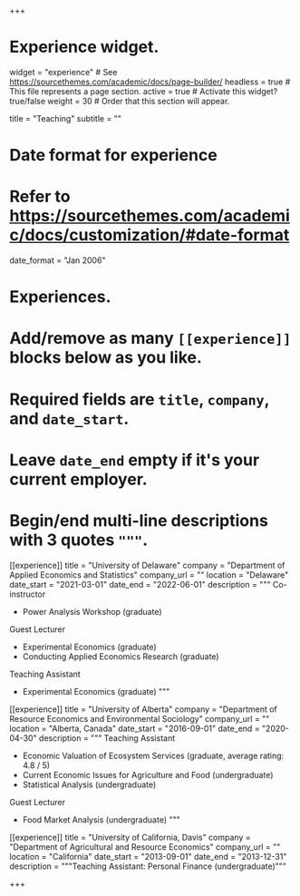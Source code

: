 +++
# Experience widget.
widget = "experience"  # See https://sourcethemes.com/academic/docs/page-builder/
headless = true  # This file represents a page section.
active = true  # Activate this widget? true/false
weight = 30  # Order that this section will appear.

title = "Teaching"
subtitle = ""

# Date format for experience
#   Refer to https://sourcethemes.com/academic/docs/customization/#date-format
date_format = "Jan 2006"

# Experiences.
#   Add/remove as many `[[experience]]` blocks below as you like.
#   Required fields are `title`, `company`, and `date_start`.
#   Leave `date_end` empty if it's your current employer.
#   Begin/end multi-line descriptions with 3 quotes `"""`.
[[experience]]
  title = "University of Delaware"
  company = "Department of Applied Economics and Statistics"
  company_url = ""
  location = "Delaware"
  date_start = "2021-03-01"
  date_end = "2022-06-01"
  description = """
  Co-instructor
  
  * Power Analysis Workshop (graduate)
  
  Guest Lecturer
  
  * Experimental Economics (graduate)
  * Conducting Applied Economics Research (graduate)

  Teaching Assistant
  
  * Experimental Economics (graduate)
  """

[[experience]]
  title = "University of Alberta"
  company = "Department of Resource Economics and Environmental Sociology"
  company_url = ""
  location = "Alberta, Canada"
  date_start = "2016-09-01"
  date_end = "2020-04-30"
  description = """
  Teaching Assistant
  
  * Economic Valuation of Ecosystem Services (graduate, average rating: 4.8 / 5)
  * Current Economic Issues for Agriculture and Food (undergraduate)
  * Statistical Analysis (undergraduate)
  
  Guest Lecturer
  
  * Food Market Analysis (undergraduate)
  """

[[experience]]
  title = "University of California, Davis"
  company = "Department of Agricultural and Resource Economics"
  company_url = ""
  location = "California"
  date_start = "2013-09-01"
  date_end = "2013-12-31"
  description = """Teaching Assistant: Personal Finance (undergraduate)"""

+++
